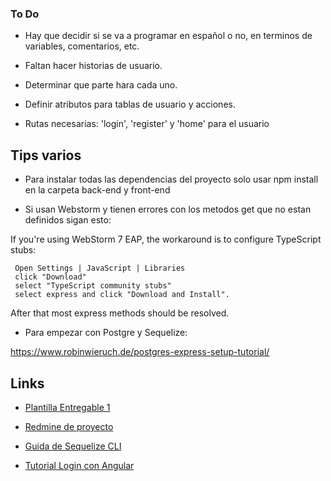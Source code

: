 ### To Do

+ Hay que decidir si se va a programar en español o no, en terminos de variables, comentarios, etc.

+ Faltan hacer historias de usuario.

+ Determinar que parte hara cada uno.

+ Definir atributos para tablas de usuario y acciones.

+ Rutas necesarias: 'login', 'register' y 'home' para el usuario

## Tips varios
+ Para instalar todas las dependencias del proyecto solo usar npm install en la carpeta back-end y front-end

+ Si usan Webstorm y tienen errores con los metodos get que no estan definidos sigan esto:

If you're using WebStorm 7 EAP, the workaround is to configure TypeScript stubs:

     Open Settings | JavaScript | Libraries
     click "Download"
     select "TypeScript community stubs"
     select express and click "Download and Install".


After that most express methods should be resolved.


+ Para empezar con Postgre y Sequelize:

https://www.robinwieruch.de/postgres-express-setup-tutorial/

## Links

+ [Plantilla Entregable 1](https://docs.google.com/document/d/1Vhm6ZqikxmGGV9dLtLayqYEIf5WOJv4AScgBgxfXuv8/edit)

+ [Redmine de proyecto](https://dsw.toeska.cl/projects/rusty-nail)

+ [Guida de Sequelize CLI](http://docs.sequelizejs.com/manual/tutorial/migrations.html)

+ [Tutorial Login con Angular](https://www.youtube.com/watch?v=MJncyf_veEY)
